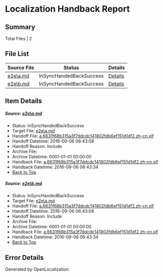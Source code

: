 # <a name='report-top'></a> Localization Handback Report

## Summary
 Total Files | 2

## File List
 Source File | Status | Details 
 ----------- | ------ | ------- 
 [e2e\a.md](https://github.com/OpenLocalizationTestOrg/ol-test0/blob/e8bb685aed9d0c724014778381bc99ac3cc09cde/e2e/a.md) | InSyncHandedBackSuccess | [Details](#b1e947a9ad825aaaa66546cf1a029882f2260c731)
 [e2e\b.md](https://github.com/OpenLocalizationTestOrg/ol-test0/blob/e8bb685aed9d0c724014778381bc99ac3cc09cde/e2e/b.md) | InSyncHandedBackSuccess | [Details](#b1e947a9ad825aaaa66546cf1a029882f2260c732)

## Item Details
##### <a name='b1e947a9ad825aaaa66546cf1a029882f2260c731'></a> Source: [e2e\a.md](https://github.com/OpenLocalizationTestOrg/ol-test0/blob/e8bb685aed9d0c724014778381bc99ac3cc09cde/e2e/a.md)
* Status: InSyncHandedBackSuccess
* Target File: [e2e\a.md](https://github.com/OpenLocalizationTestOrg/ol-test0-zhcn/blob/f8528422f6009990288a526191e7d70f4d3e750f/e2e/a.md)
* Handoff File: [a.6631f68b315a3f7ddcdc141802fdb6ef151d1df2.zh-cn.xlf](https://github.com/OpenLocalizationTestOrg/ol-test0-handoff/blob/50082973f8bb43b0de5e6a79ed3f59a4edd67417/ol-handoff/OpenLocalizationTestOrg/ol-test0-zhcn/ci/ht/a.6631f68b315a3f7ddcdc141802fdb6ef151d1df2.zh-cn.xlf)
* Handoff Datetime: 2016-09-06 06:43:08
* Handoff Reason: Include
* Archive File: 
* Archive Datetime: 0001-01-01 00:00:00
* Handback File: [a.6631f68b315a3f7ddcdc141802fdb6ef151d1df2.zh-cn.xlf](https://github.com/OpenLocalizationTestOrg/ol-test0-handback/blob/4263238254c40da80573001f5e59158bc07da416/ol-handback/OpenLocalizationTestOrg/ol-test0-zhcn/ci/ht/a.6631f68b315a3f7ddcdc141802fdb6ef151d1df2.zh-cn.xlf)
* Handback Datetime: 2016-09-06 06:43:34
* [Back to Top](#report-top)

##### <a name='b1e947a9ad825aaaa66546cf1a029882f2260c732'></a> Source: [e2e\b.md](https://github.com/OpenLocalizationTestOrg/ol-test0/blob/e8bb685aed9d0c724014778381bc99ac3cc09cde/e2e/b.md)
* Status: InSyncHandedBackSuccess
* Target File: [e2e\a.md](https://github.com/OpenLocalizationTestOrg/ol-test0-zhcn/blob/f8528422f6009990288a526191e7d70f4d3e750f/e2e/a.md)
* Handoff File: [a.6631f68b315a3f7ddcdc141802fdb6ef151d1df2.zh-cn.xlf](https://github.com/OpenLocalizationTestOrg/ol-test0-handoff/blob/50082973f8bb43b0de5e6a79ed3f59a4edd67417/ol-handoff/OpenLocalizationTestOrg/ol-test0-zhcn/ci/ht/a.6631f68b315a3f7ddcdc141802fdb6ef151d1df2.zh-cn.xlf)
* Handoff Datetime: 2016-09-06 06:43:08
* Handoff Reason: Include
* Archive File: 
* Archive Datetime: 0001-01-01 00:00:00
* Handback File: [a.6631f68b315a3f7ddcdc141802fdb6ef151d1df2.zh-cn.xlf](https://github.com/OpenLocalizationTestOrg/ol-test0-handback/blob/4263238254c40da80573001f5e59158bc07da416/ol-handback/OpenLocalizationTestOrg/ol-test0-zhcn/ci/ht/a.6631f68b315a3f7ddcdc141802fdb6ef151d1df2.zh-cn.xlf)
* Handback Datetime: 2016-09-06 06:43:34
* [Back to Top](#report-top)


## Error Details

Generated by OpenLocalization.
